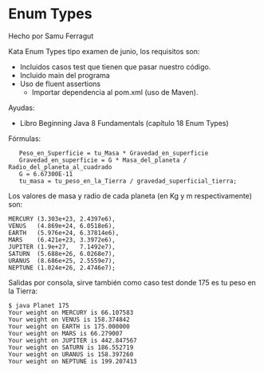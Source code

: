 # Enum Types
Hecho por Samu Ferragut

Kata Enum Types tipo examen de junio, los requisitos son:

+ Incluidos casos test que tienen que pasar nuestro código.
+ Incluido main del programa
+ Uso de fluent assertions
    + Importar dependencia al pom.xml (uso de Maven).

Ayudas:
* Libro Beginning Java 8 Fundamentals (capítulo 18 Enum Types)

Fórmulas:
~~~
   Peso_en_Superficie = tu_Masa * Gravedad_en_superficie
   Gravedad_en_superficie = G * Masa_del_planeta / Radio_del_planeta_al_cuadrado
   G = 6.67300E-11
   tu_masa = tu_peso_en_la_Tierra / gravedad_superficial_tierra;
~~~

Los valores de masa y radio de cada planeta (en Kg y m respectivamente) son:
~~~
MERCURY (3.303e+23, 2.4397e6),     
VENUS   (4.869e+24, 6.0518e6),     
EARTH   (5.976e+24, 6.37814e6),     
MARS    (6.421e+23, 3.3972e6),     
JUPITER (1.9e+27,   7.1492e7),     
SATURN  (5.688e+26, 6.0268e7),     
URANUS  (8.686e+25, 2.5559e7),     
NEPTUNE (1.024e+26, 2.4746e7);   
~~~

Salidas por consola, sirve también como caso test donde 175 es tu peso en la Tierra:

~~~
$ java Planet 175 
Your weight on MERCURY is 66.107583 
Your weight on VENUS is 158.374842 
Your weight on EARTH is 175.000000 
Your weight on MARS is 66.279007 
Your weight on JUPITER is 442.847567 
Your weight on SATURN is 186.552719 
Your weight on URANUS is 158.397260 
Your weight on NEPTUNE is 199.207413
~~~




